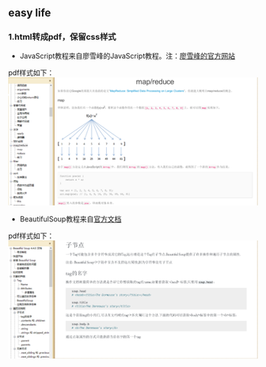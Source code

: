 ## easy life

### 1.html转成pdf，保留css样式
* JavaScript教程来自廖雪峰的JavaScript教程。注：[廖雪峰的官方网站](http://www.liaoxuefeng.com/)

pdf样式如下：
![image](./PNG/lxf_javascript.PNG "效果图")

* BeautifulSoup教程来自[官方文档](http://beautifulsoup.readthedocs.io/zh_CN/latest/)

pdf样式如下：
![image](./PNG/beautiful_soup.PNG "效果图")